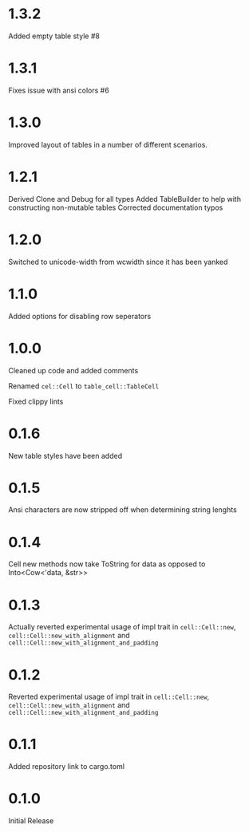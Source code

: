 # 1.3.2
Added empty table style #8

# 1.3.1
Fixes issue with ansi colors #6 

# 1.3.0
Improved layout of tables in a number of different scenarios.

# 1.2.1 
Derived Clone and Debug for all types
Added TableBuilder to help with constructing non-mutable tables
Corrected documentation typos

# 1.2.0
Switched to unicode-width from wcwidth since it has been yanked

# 1.1.0
Added options for disabling row seperators

# 1.0.0

Cleaned up code and added comments

Renamed `cel::Cell` to `table_cell::TableCell`

Fixed clippy lints


# 0.1.6

New table styles have been added 

# 0.1.5

Ansi characters are now stripped off when determining string lenghts

# 0.1.4

Cell new methods now take ToString for data as opposed to Into<Cow<'data, &str>>

# 0.1.3

Actually reverted experimental usage of impl trait in `cell::Cell::new`, `cell::Cell::new_with_alignment` and `cell::Cell::new_with_alignment_and_padding` 

# 0.1.2

Reverted experimental usage of impl trait in `cell::Cell::new`, `cell::Cell::new_with_alignment` and `cell::Cell::new_with_alignment_and_padding` 

# 0.1.1

Added repository link to cargo.toml

# 0.1.0

Initial Release